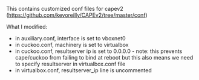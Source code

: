This contains customized conf files for capev2 (https://github.com/kevoreilly/CAPEv2/tree/master/conf)

What I modified:
- in auxiliary.conf, interface is set to vboxnet0
- in cuckoo.conf, machinery is set to virtualbox
- in cuckoo.conf, resultserver ip is set to 0.0.0.0 - note: this prevents cape/cuckoo from failing to bind at reboot but this also means we need to specify resultserver in virtualbox.conf file
- in virtualbox.conf, resultserver_ip line is uncommented